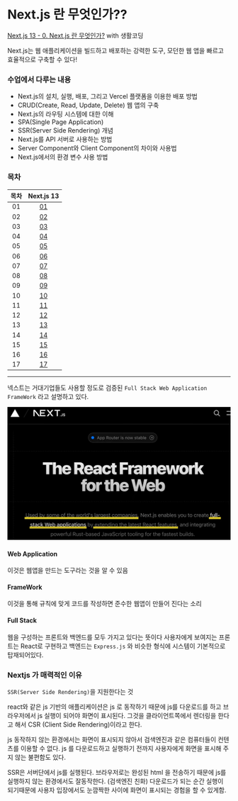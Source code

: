 # Next.js 란 무엇인가??

[Next.js 13 - 0. Next.js 란 무엇인가?](https://youtu.be/9KOaR6QMb9A?si=VN2iWq8Mro_MBj3t) with 생활코딩

Next.js는 웹 애플리케이션을 빌드하고 배포하는 강력한 도구, 모던한 웹 앱을 빠르고 효율적으로 구축할 수 있다!

### 수업에서 다루는 내용

- Next.js의 설치, 실행, 배포, 그리고 Vercel 플랫폼을 이용한 배포 방법
- CRUD(Create, Read, Update, Delete) 웹 앱의 구축
- Next.js의 라우팅 시스템에 대한 이해
- SPA(Single Page Application)
- SSR(Server Side Rendering) 개념
- Next.js를 API 서버로 사용하는 방법
- Server Component와 Client Component의 차이와 사용법
- Next.js에서의 환경 변수 사용 방법

### 목차

| 목차 |          Next.js 13           |
| :--: | :---------------------------: |
|  01  | [01](/Class-day/01/README.md) |
|  02  | [02](/Class-day/02/README.md) |
|  03  | [03](/Class-day/03/README.md) |
|  04  | [04](/Class-day/04/README.md) |
|  05  | [05](/Class-day/05/README.md) |
|  06  | [06](/Class-day/06/README.md) |
|  07  | [07](/Class-day/07/README.md) |
|  08  | [08](/Class-day/08/README.md) |
|  09  | [09](/Class-day/09/README.md) |
|  10  | [10](/Class-day/10/README.md) |
|  11  | [11](/Class-day/11/README.md) |
|  12  | [12](/Class-day/12/README.md) |
|  13  | [13](/Class-day/13/README.md) |
|  14  | [14](/Class-day/14/README.md) |
|  15  | [15](/Class-day/15/README.md) |
|  16  | [16](/Class-day/16/README.md) |
|  17  | [17](/Class-day/17/README.md) |

---

넥스트는 거대기업들도 사용할 정도로 검증된 `Full Stack Web Application FrameWork` 라고 설명하고 있다.

![Fullstack WepApplication FrameWork](/Class-day/00/image.png)

#### Web Application

이것은 웹앱을 만드는 도구라는 것을 알 수 있음

#### FrameWork

이것을 통해 규칙에 맞게 코드를 작성하면 준수한 웹앱이 만들어 진다는 소리

#### Full Stack

웹을 구성하는 프론트와 백엔드를 모두 가지고 있다는 뜻이다
사용자에게 보여지는 프론트는 React로 구현하고 백엔드는 `Express.js` 와 비슷한 형식에 시스템이 기본적으로 탑재되어있다.

### Nextjs 가 매력적인 이유

`SSR(Server Side Rendering)`을 지원한다는 것

react와 같은 js 기반의 애플리케이션은 js 로 동작하기 때문에 js를 다운로드를 하고 브라우저에서 js 실행이 되어야 화면이 표시된다. 그것을 클라이언트쪽에서 렌더링을 한다고 해서 CSR (Client Side Rendering)이라고 한다.

js 동작하지 않는 환경에서는 화면이 표시되지 않아서 검색엔진과 같은 컴퓨터들이 컨텐츠를 이용할 수 없다.
js 를 다운로드하고 실행하기 전까지 사용자에게 화면을 표시해 주지 않는 불편함도 있다.

SSR은 서버단에서 js를 실행된다. 브라우저로는 완성된 html 을 전송하기 때문에 js를 실행하지 않는 환경에서도 잘동작한다. (검색엔진 친화)
다운로드가 되는 순간 실행이 되기때문에 사용자 입장에서도 눈깜짝한 사이에 화면이 표시되는 경험을 할 수 있게함.
